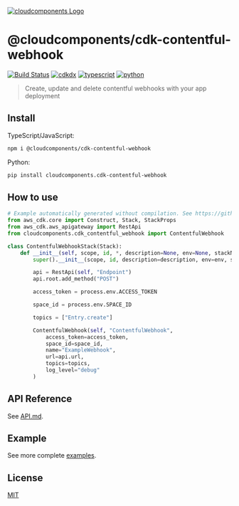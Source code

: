 [![cloudcomponents Logo](https://raw.githubusercontent.com/cloudcomponents/cdk-constructs/master/logo.png)](https://github.com/cloudcomponents/cdk-constructs)

# @cloudcomponents/cdk-contentful-webhook

[![Build Status](https://travis-ci.org/cloudcomponents/cdk-constructs.svg?branch=master)](https://travis-ci.org/cloudcomponents/cdk-constructs)
[![cdkdx](https://img.shields.io/badge/buildtool-cdkdx-blue.svg)](https://github.com/hupe1980/cdkdx)
[![typescript](https://img.shields.io/badge/jsii-typescript-blueviolet.svg)](https://www.npmjs.com/package/@cloudcomponents/cdk-contentful-webhook)
[![python](https://img.shields.io/badge/jsii-python-blueviolet.svg)](https://pypi.org/project/cloudcomponents.cdk-contentful-webhook/)

> Create, update and delete contentful webhooks with your app deployment

## Install

TypeScript/JavaScript:

```bash
npm i @cloudcomponents/cdk-contentful-webhook
```

Python:

```bash
pip install cloudcomponents.cdk-contentful-webhook
```

## How to use

```python
# Example automatically generated without compilation. See https://github.com/aws/jsii/issues/826
from aws_cdk.core import Construct, Stack, StackProps
from aws_cdk.aws_apigateway import RestApi
from cloudcomponents.cdk_contentful_webhook import ContentfulWebhook

class ContentfulWebhookStack(Stack):
    def __init__(self, scope, id, *, description=None, env=None, stackName=None, tags=None, synthesizer=None, terminationProtection=None):
        super().__init__(scope, id, description=description, env=env, stackName=stackName, tags=tags, synthesizer=synthesizer, terminationProtection=terminationProtection)

        api = RestApi(self, "Endpoint")
        api.root.add_method("POST")

        access_token = process.env.ACCESS_TOKEN

        space_id = process.env.SPACE_ID

        topics = ["Entry.create"]

        ContentfulWebhook(self, "ContentfulWebhook",
            access_token=access_token,
            space_id=space_id,
            name="ExampleWebhook",
            url=api.url,
            topics=topics,
            log_level="debug"
        )
```

## API Reference

See [API.md](./API.md).

## Example

See more complete [examples](https://github.com/cloudcomponents/cdk-constructs/tree/master/examples).

## License

[MIT](./LICENSE)
